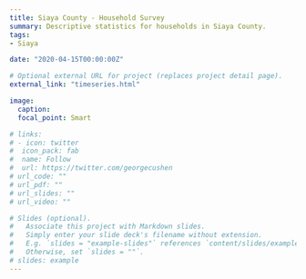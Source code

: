 ```yaml
---
title: Siaya County - Household Survey
summary: Descriptive statistics for households in Siaya County.
tags:
- Siaya

date: "2020-04-15T00:00:00Z"

# Optional external URL for project (replaces project detail page).
external_link: "timeseries.html"

image:
  caption: 
  focal_point: Smart

# links:
# - icon: twitter
#  icon_pack: fab
#  name: Follow
#  url: https://twitter.com/georgecushen
# url_code: ""
# url_pdf: ""
# url_slides: ""
# url_video: ""

# Slides (optional).
#   Associate this project with Markdown slides.
#   Simply enter your slide deck's filename without extension.
#   E.g. `slides = "example-slides"` references `content/slides/example-slides.md`.
#   Otherwise, set `slides = ""`.
# slides: example
---
```

